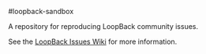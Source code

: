 #loopback-sandbox

A repository for reproducing LoopBack community issues.

See the [LoopBack Issues Wiki][wiki-issues] for more information.

[wiki-issues]: https://github.com/strongloop/loopback/wiki/Issues

